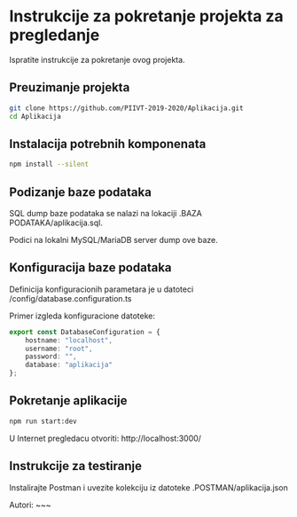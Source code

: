 # Instrukcije za pokretanje projekta za pregledanje

Ispratite instrukcije za pokretanje ovog projekta.

## Preuzimanje projekta

```sh
git clone https://github.com/PIIVT-2019-2020/Aplikacija.git
cd Aplikacija
```

## Instalacija potrebnih komponenata

```sh
npm install --silent
```

## Podizanje baze podataka

SQL dump baze podataka se nalazi na lokaciji .BAZA PODATAKA/aplikacija.sql.

Podici na lokalni MySQL/MariaDB server dump ove baze.

## Konfiguracija baze podataka

Definicija konfiguracionih parametara je u datoteci /config/database.configuration.ts

Primer izgleda konfiguracione datoteke:
```typescript
export const DatabaseConfiguration = {
    hostname: "localhost",
    username: "root",
    password: "",
    database: "aplikacija"
};
```

## Pokretanje aplikacije

```sh
npm run start:dev
```

U Internet pregledacu otvoriti: http://localhost:3000/

## Instrukcije za testiranje

Instalirajte Postman i uvezite kolekciju iz datoteke .POSTMAN/aplikacija.json

Autori: ~~~
